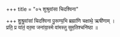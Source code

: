 +++
title = "०५ शुश्रुवांसा चिदश्विना"

+++
शु॒श्रु॒वांसा॑ चिदश्विना पु॒रूण्य॒भि ब्रह्मा॑णि चक्षाथे॒ ऋषी॑णाम् ।  
प्रति॒ प्र या॑तं॒ वर॒मा जना॑या॒स्मे वा॑मस्तु सुम॒तिश्चनि॑ष्ठा ॥
